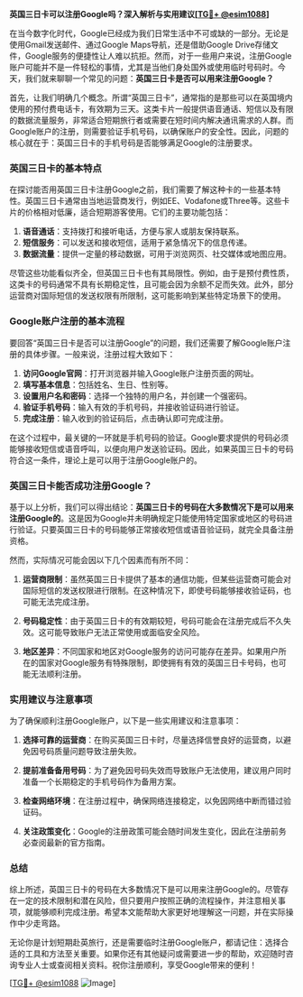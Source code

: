 **英国三日卡可以注册Google吗？深入解析与实用建议[[TG💪+ @esim1088](https://t.me/s/esim1088)]**

在当今数字化时代，Google已经成为我们日常生活中不可或缺的一部分。无论是使用Gmail发送邮件、通过Google Maps导航，还是借助Google Drive存储文件，Google服务的便捷性让人难以抗拒。然而，对于一些用户来说，注册Google账户可能并不是一件轻松的事情，尤其是当他们身处国外或使用临时号码时。今天，我们就来聊聊一个常见的问题：**英国三日卡是否可以用来注册Google？**

首先，让我们明确几个概念。所谓“英国三日卡”，通常指的是那些可以在英国境内使用的预付费电话卡，有效期为三天。这类卡片一般提供语音通话、短信以及有限的数据流量服务，非常适合短期旅行者或需要在短时间内解决通讯需求的人群。而Google账户的注册，则需要验证手机号码，以确保账户的安全性。因此，问题的核心就在于：英国三日卡的手机号码是否能够满足Google的注册要求。

### 英国三日卡的基本特点

在探讨能否用英国三日卡注册Google之前，我们需要了解这种卡的一些基本特性。英国三日卡通常由当地运营商发行，例如EE、Vodafone或Three等。这些卡片的价格相对低廉，适合短期游客使用。它们的主要功能包括：

1. **语音通话**：支持拨打和接听电话，方便与家人或朋友保持联系。
2. **短信服务**：可以发送和接收短信，适用于紧急情况下的信息传递。
3. **数据流量**：提供一定量的移动数据，可用于浏览网页、社交媒体或地图应用。

尽管这些功能看似齐全，但英国三日卡也有其局限性。例如，由于是预付费性质，这类卡的号码通常不具有长期稳定性，且可能会因为余额不足而失效。此外，部分运营商对国际短信的发送权限有所限制，这可能影响到某些特定场景下的使用。

### Google账户注册的基本流程

要回答“英国三日卡是否可以注册Google”的问题，我们还需要了解Google账户注册的具体步骤。一般来说，注册过程大致如下：

1. **访问Google官网**：打开浏览器并输入Google账户注册页面的网址。
2. **填写基本信息**：包括姓名、生日、性别等。
3. **设置用户名和密码**：选择一个独特的用户名，并创建一个强密码。
4. **验证手机号码**：输入有效的手机号码，并接收验证码进行验证。
5. **完成注册**：输入收到的验证码后，点击确认即可完成注册。

在这个过程中，最关键的一环就是手机号码的验证。Google要求提供的号码必须能够接收短信或语音呼叫，以便向用户发送验证码。因此，如果英国三日卡的号码符合这一条件，理论上是可以用于注册Google账户的。

### 英国三日卡能否成功注册Google？

基于以上分析，我们可以得出结论：**英国三日卡的号码在大多数情况下是可以用来注册Google的**。这是因为Google并未明确规定只能使用特定国家或地区的号码进行验证。只要英国三日卡的号码能够正常接收短信或语音验证码，就完全具备注册资格。

然而，实际情况可能会因以下几个因素而有所不同：

1. **运营商限制**：虽然英国三日卡提供了基本的通信功能，但某些运营商可能会对国际短信的发送权限进行限制。在这种情况下，即使号码能够接收验证码，也可能无法完成注册。
   
2. **号码稳定性**：由于英国三日卡的有效期较短，号码可能会在注册完成后不久失效。这可能导致账户无法正常使用或面临安全风险。

3. **地区差异**：不同国家和地区对Google服务的访问可能存在差异。如果用户所在的国家对Google服务有特殊限制，即使拥有有效的英国三日卡号码，也可能无法顺利注册。

### 实用建议与注意事项

为了确保顺利注册Google账户，以下是一些实用建议和注意事项：

1. **选择可靠的运营商**：在购买英国三日卡时，尽量选择信誉良好的运营商，以避免因号码质量问题导致注册失败。
   
2. **提前准备备用号码**：为了避免因号码失效而导致账户无法使用，建议用户同时准备一个长期稳定的手机号码作为备用方案。

3. **检查网络环境**：在注册过程中，确保网络连接稳定，以免因网络中断而错过验证码。

4. **关注政策变化**：Google的注册政策可能会随时间发生变化，因此在注册前务必查阅最新的官方指南。

### 总结

综上所述，英国三日卡的号码在大多数情况下是可以用来注册Google的。尽管存在一定的技术限制和潜在风险，但只要用户按照正确的流程操作，并注意相关事项，就能够顺利完成注册。希望本文能帮助大家更好地理解这一问题，并在实际操作中少走弯路。

无论你是计划短期赴英旅行，还是需要临时注册Google账户，都请记住：选择合适的工具和方法至关重要。如果你还有其他疑问或需要进一步的帮助，欢迎随时咨询专业人士或查阅相关资料。祝你注册顺利，享受Google带来的便利！

[[TG💪+ @esim1088](https://t.me/s/esim1088) ![Image](https://i.postimg.cc/4NQfJmqS/Snipaste-2025-05-13-00-14-12.png)]